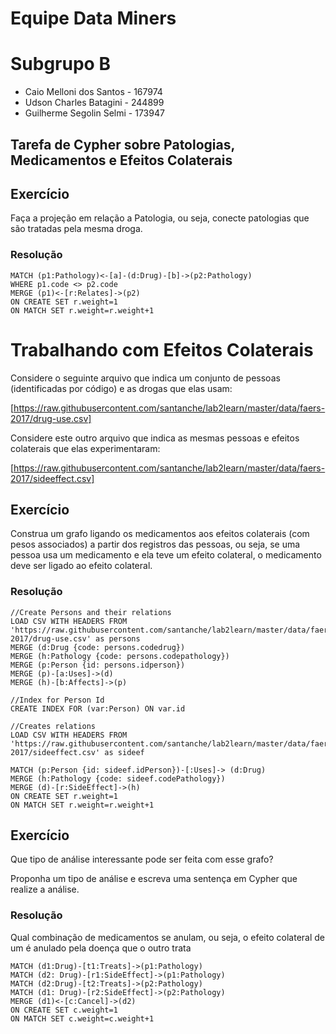# Equipe Data Miners

# Subgrupo B
* Caio Melloni dos Santos - 167974
* Udson Charles Batagini - 244899
* Guilherme Segolin Selmi - 173947

## Tarefa de Cypher sobre Patologias, Medicamentos e Efeitos Colaterais

## Exercício

Faça a projeção em relação a Patologia, ou seja, conecte patologias que são tratadas pela mesma droga.

### Resolução
~~~cypher
MATCH (p1:Pathology)<-[a]-(d:Drug)-[b]->(p2:Pathology)
WHERE p1.code <> p2.code
MERGE (p1)<-[r:Relates]->(p2)
ON CREATE SET r.weight=1
ON MATCH SET r.weight=r.weight+1
~~~

# Trabalhando com Efeitos Colaterais

Considere o seguinte arquivo que indica um conjunto de pessoas (identificadas por código) e as drogas que elas usam:

[https://raw.githubusercontent.com/santanche/lab2learn/master/data/faers-2017/drug-use.csv]

Considere este outro arquivo que indica as mesmas pessoas e efeitos colaterais que elas experimentaram:

[https://raw.githubusercontent.com/santanche/lab2learn/master/data/faers-2017/sideeffect.csv]

## Exercício

Construa um grafo ligando os medicamentos aos efeitos colaterais (com pesos associados) a partir dos registros das pessoas, ou seja, se uma pessoa usa um medicamento e ela teve um efeito colateral, o medicamento deve ser ligado ao efeito colateral.

### Resolução
~~~cypher
//Create Persons and their relations
LOAD CSV WITH HEADERS FROM 'https://raw.githubusercontent.com/santanche/lab2learn/master/data/faers-2017/drug-use.csv' as persons
MERGE (d:Drug {code: persons.codedrug})
MERGE (h:Pathology {code: persons.codepathology})
MERGE (p:Person {id: persons.idperson})
MERGE (p)-[a:Uses]->(d)
MERGE (h)-[b:Affects]->(p)
~~~
~~~cypher
//Index for Person Id
CREATE INDEX FOR (var:Person) ON var.id
~~~
~~~cypher
//Creates relations
LOAD CSV WITH HEADERS FROM 'https://raw.githubusercontent.com/santanche/lab2learn/master/data/faers-2017/sideeffect.csv' as sideef

MATCH (p:Person {id: sideef.idPerson})-[:Uses]-> (d:Drug)
MERGE (h:Pathology {code: sideef.codePathology})
MERGE (d)-[r:SideEffect]->(h)
ON CREATE SET r.weight=1
ON MATCH SET r.weight=r.weight+1
~~~

## Exercício

Que tipo de análise interessante pode ser feita com esse grafo?

Proponha um tipo de análise e escreva uma sentença em Cypher que realize a análise.

### Resolução

Qual combinação de medicamentos se anulam, ou seja, o efeito colateral de um é anulado pela doença que o outro trata
~~~cypher
MATCH (d1:Drug)-[t1:Treats]->(p1:Pathology)
MATCH (d2: Drug)-[r1:SideEffect]->(p1:Pathology)
MATCH (d2:Drug)-[t2:Treats]->(p2:Pathology)
MATCH (d1: Drug)-[r2:SideEffect]->(p2:Pathology)
MERGE (d1)<-[c:Cancel]->(d2)
ON CREATE SET c.weight=1
ON MATCH SET c.weight=c.weight+1
~~~
